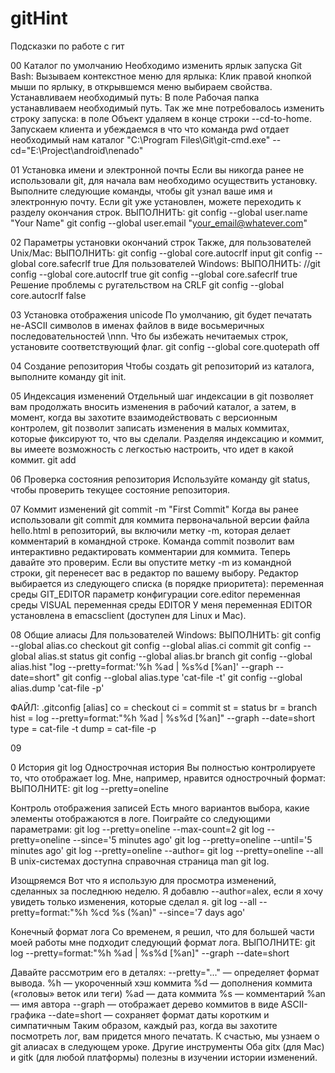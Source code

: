 # gitHint
Подсказки по работе с гит


00 Каталог по умолчанию
Необходимо изменить ярлык запуска Git Bash:
Вызываем контекстное меню для ярлыка: Клик правой кнопкой мыши по ярлыку, в открывшемся меню выбираем свойства.
Устанавливаем необходимый путь: В поле Рабочая папка устанавливаем необходимый путь.
Так же мне потребовалось изменить строку запуска: в поле Объект удаляем в конце строки --cd-to-home.
Запускаем клиента и убеждаемся в что что команда pwd отдает необходимый нам каталог
"C:\Program Files\Git\git-cmd.exe" --cd="E:\Project\android\nenado"


01 Установка имени и электронной почты
Если вы никогда ранее не использовали git, для начала вам необходимо осуществить установку. Выполните следующие команды, чтобы git узнал ваше имя и электронную почту. Если git уже установлен, можете переходить к разделу окончания строк.
ВЫПОЛНИТЬ:
git config --global user.name "Your Name"
git config --global user.email "your_email@whatever.com"


02 Параметры установки окончаний строк
Также, для пользователей Unix/Mac:
ВЫПОЛНИТЬ:
git config --global core.autocrlf input
git config --global core.safecrlf true
Для пользователей Windows:
ВЫПОЛНИТЬ:
//git config --global core.autocrlf true
git config --global core.safecrlf true
Решение проблемы с ругательством на CRLF
git config --global core.autocrlf false 



03 Установка отображения unicode
По умолчанию, git будет печатать не-ASCII символов в именах файлов в виде восьмеричных последовательностей \nnn. Что бы избежать нечитаемых строк, установите соответствующий флаг.
git config --global core.quotepath off


04 Создание репозитория
Чтобы создать git репозиторий из каталога, выполните команду git init.


05 Индексация изменений
Отдельный шаг индексации в git позволяет вам продолжать вносить изменения в рабочий каталог, а затем, в момент, когда вы захотите взаимодействовать с версионным контролем, git позволит записать изменения в малых коммитах, которые фиксируют то, что вы сделали.
Разделяя индексацию и коммит, вы имеете возможность с легкостью настроить, что идет в какой коммит.
git add 


06 Проверка состояния репозитория
Используйте команду git status, чтобы проверить текущее состояние репозитория.


07 Коммит изменений
git commit -m "First Commit"
Когда вы ранее использовали git commit для коммита первоначальной версии файла hello.html в репозиторий, вы включили метку -m, которая делает комментарий в командной строке. Команда commit позволит вам интерактивно редактировать комментарии для коммита. Теперь давайте это проверим.
Если вы опустите метку -m из командной строки, git перенесет вас в редактор по вашему выбору. Редактор выбирается из следующего списка (в порядке приоритета):
переменная среды GIT_EDITOR
параметр конфигурации core.editor
переменная среды VISUAL
переменная среды EDITOR
У меня переменная EDITOR установлена в emacsclient (доступен для Linux и Mac).


08 Общие алиасы
Для пользователей Windows:
ВЫПОЛНИТЬ:
git config --global alias.co checkout
git config --global alias.ci commit
git config --global alias.st status
git config --global alias.br branch
git config --global alias.hist "log --pretty=format:'%h %ad | %s%d [%an]' --graph --date=short"
git config --global alias.type 'cat-file -t'
git config --global alias.dump 'cat-file -p'

ФАЙЛ: .gitconfig
[alias]
  co = checkout
  ci = commit
  st = status
  br = branch
  hist = log --pretty=format:\"%h %ad | %s%d [%an]\" --graph --date=short
  type = cat-file -t
  dump = cat-file -p


09 










0 История
git log
Однострочная история
Вы полностью контролируете то, что отображает log. Мне, например, нравится однострочный формат:
ВЫПОЛНИТЕ:
git log --pretty=oneline

Контроль отображения записей
Есть много вариантов выбора, какие элементы отображаются в логе. Поиграйте со следующими параметрами:
git log --pretty=oneline --max-count=2
git log --pretty=oneline --since='5 minutes ago'
git log --pretty=oneline --until='5 minutes ago'
git log --pretty=oneline --author=<your name>
git log --pretty=oneline --all
В unix-системах доступна справочная страница man git log.
  
Изощряемся
Вот что я использую для просмотра изменений, сделанных за последнюю неделю. Я добавлю --author=alex, если я хочу увидеть только изменения, которые сделал я.
git log --all --pretty=format:"%h %cd %s (%an)" --since='7 days ago'

Конечный формат лога
Со временем, я решил, что для большей части моей работы мне подходит следующий формат лога.
ВЫПОЛНИТЕ:
git log --pretty=format:"%h %ad | %s%d [%an]" --graph --date=short

Давайте рассмотрим его в деталях:
--pretty="..." — определяет формат вывода.
%h — укороченный хэш коммита
%d — дополнения коммита («головы» веток или теги)
%ad — дата коммита
%s — комментарий
%an — имя автора
--graph — отображает дерево коммитов в виде ASCII-графика
--date=short — сохраняет формат даты коротким и симпатичным
Таким образом, каждый раз, когда вы захотите посмотреть лог, вам придется много печатать. К счастью, мы узнаем о git алиасах в следующем уроке.
Другие инструменты
Оба gitx (для Mac) и gitk (для любой платформы) полезны в изучении истории изменений.
